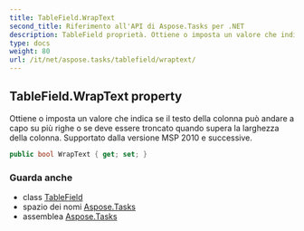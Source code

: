 ```yaml
---
title: TableField.WrapText
second_title: Riferimento all'API di Aspose.Tasks per .NET
description: TableField proprietà. Ottiene o imposta un valore che indica se il testo della colonna può andare a capo su più righe o se deve essere troncato quando supera la larghezza della colonna. Supportato dalla versione MSP 2010 e successive.
type: docs
weight: 80
url: /it/net/aspose.tasks/tablefield/wraptext/
---
```

## TableField.WrapText property

Ottiene o imposta un valore che indica se il testo della colonna può andare a capo su più righe o se deve essere troncato quando supera la larghezza della colonna. Supportato dalla versione MSP 2010 e successive.

```csharp
public bool WrapText { get; set; }
```

### Guarda anche

* class [TableField](../)
* spazio dei nomi [Aspose.Tasks](../../tablefield/)
* assemblea [Aspose.Tasks](../../../)


